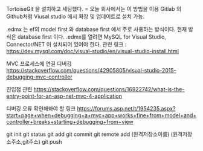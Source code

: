 
TortoiseGit 을 설치하고 세팅했다. = 오늘 회사에서는 이 방법을 이용
Gitlab 의 Github처럼 Viusal studio 에서 확장 및 업데이트로 설치 가능.

.edmx 는 ef의 model first 와 database first 에서 주로 사용하는 방식이다.
현재 방식은 database first 이다.
.edmx를 열려면 MySQL for Visual Studio, Connector/NET 이 설치되어 있어야 한다.
관련 링크 : https://dev.mysql.com/doc/visual-studio/en/visual-studio-install.html

MVC
프로세스에 연결 디버깅
https://stackoverflow.com/questions/42905805/visual-studio-2015-debugging-mvc-controller

진입점 관련
https://stackoverflow.com/questions/16922742/what-is-the-entry-point-for-an-asp-net-mvc-4-application

디버깅 오류 확인해봐야 할 링크
https://forums.asp.net/t/1954235.aspx?start+page+when+debugging+a+mvc+app+works+fine+from+model+and+controller+breaks+starting+debugging+from+view

git init
git status
git add
git commit
git remote add (원격저장소이름) (원격저장소주소,git주소)
git push
